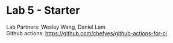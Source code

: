 # Lab 5 - Starter

Lab Partners: Wesley Wang, Daniel Lam  
Github actions: https://github.com/chefyes/github-actions-for-ci